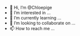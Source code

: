 - 👋 Hi, I’m @Chloepige
- 👀 I’m interested in ...
- 🌱 I’m currently learning ...
- 💞️ I’m looking to collaborate on ...
- 📫 How to reach me ...

<!---
Chloepige/Chloepige is a ✨ special ✨ repository because its `README.md` (this file) appears on your GitHub profile.
You can click the Preview link to take a look at your changes.
--->
